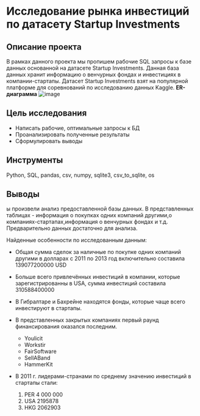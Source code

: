 # Исследование рынка инвестиций по датасету Startup Investments
## Описание проекта
В рамках данного проекта мы пропишем рабочие SQL запросы к базе данных основанной на датасете Startup Investments. Данная база данных хранит информацию о венчурных фондах и инвестициях в компании-стартапы. Датасет Startup Investments взят на популярной платформе для соревнований по исследованию данных Kaggle.
**ER-диаграмма**
![image](https://github.com/nikita-data/SQL_projects/assets/129178725/58289620-5715-4d59-a058-6af97b008a4c)

## Цель исследования
- Написать рабочие, оптимальные запросы к БД
- Проанализировать полученные результаты
- Сформулировать выводы

## Инструменты
Python, SQL, pandas, csv, numpy, sqlite3, csv_to_sqlite, os
## Выводы
ы произвели анализ предоставленной базы данных. В представленных таблицах - информация о покупках одних компаний другими,о компаниях-стартапах,информация о венчурных фондах и т.д. Предварительно данных достаточно для анализа.

Найденные особенности по исследованным данным:

- Общая сумма сделок за наличные по покупке одних компаний другими в долларах с 2011 по 2013 год включительно составила 139077200000 USD
- Больше всего привлечённых инвестиций в компании, которые зарегистрированны в USA, сумма инвестиций составила 310588400000
- В Гибралтаре и Бахрейне находятся фонды, которые чаще всего инвестируют в стартапы.
- В представленных закрытых компаниях первый раунд финансирования оказался последним.
  - Youlicit
  - Workstir
  - FairSoftware
  - SellABand
  - HammerKit

- В 2011 г. лидерами-странами по среднему значению инвестиций в стартапы стали:
  1. PER 4 000 000
  2. USA 2195878
  3. HKG 2062903
